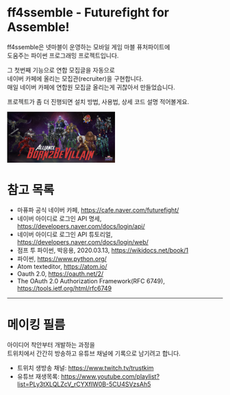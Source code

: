 ff4ssemble - Futurefight for Assemble!
======================================
ff4ssemble은 넷마블이 운영하는 모바일 게임 마블 퓨처파이트에<br>
도움주는 파이썬 프로그래밍 프로젝트입니다.<br>

그 첫번째 기능으로 연합 모집글을 자동으로<br>
네이버 카페에 올리는 모집관(recruiter)을 구현합니다.<br>
매일 네이버 카페에 연합원 모집글 올리는게 귀찮아서 만들었습니다.<br>

프로젝트가 좀 더 진행되면 설치 방법, 사용법, 상세 코드 설명 적어볼게요.<br>

<img src="https://raw.githubusercontent.com/trustkim/ff4ssemble/master/B2V_mk3.png"
width="50%" height="50%" title="본비빌 화이팅!" alt="본비빌 화이팅!"><br/>

# 참고 목록
* 마퓨파 공식 네이버 카페, https://cafe.naver.com/futurefight/
* 네이버 아이디로 로그인 API 명세, https://developers.naver.com/docs/login/api/
* 네이버 아이디로 로그인 API 튜토리얼, https://developers.naver.com/docs/login/web/
* 점프 투 파이썬, 박응용, 2020.03.13, https://wikidocs.net/book/1
* 파이썬, https://www.python.org/
* Atom texteditor, https://atom.io/
* Oauth 2.0, https://oauth.net/2/
* The OAuth 2.0 Authorization Framework(RFC 6749), https://tools.ietf.org/html/rfc6749

------------------------------------------------------------

# 메이킹 필름
아이디어 착안부터 개발하는 과정을<br>
트위치에서 간간히 방송하고 유튜브 채널에 기록으로 남기려고 합니다.<br>
* 트위치 생방송 채널: https://www.twitch.tv/trustkim
* 유튜브 재생목록: https://www.youtube.com/playlist?list=PLy3tXLQLZcV_rCYXfIW0B-5CU4SVzsAh5

